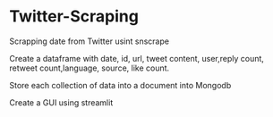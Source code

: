 # Twitter-Scraping

Scrapping date from Twitter usint snscrape

Create a dataframe with date, id, url, tweet content, user,reply count, retweet count,language, source, like count.

Store each collection of data into a document into Mongodb

Create a GUI using streamlit
